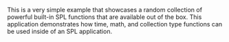 This is a very simple example that showcases a random collection of powerful built-in SPL functions that are available out of the box. This application demonstrates how time, math, and collection type functions can be used inside of an SPL application.

